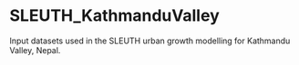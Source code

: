 # SLEUTH_KathmanduValley
Input datasets used in the SLEUTH urban growth modelling for Kathmandu Valley, Nepal. 
